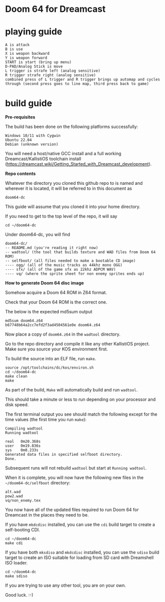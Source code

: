 # Doom 64 for Dreamcast 

# playing guide

    A is attack
    B is use
    X is weapon backward
    Y is weapon forward
    START is start (bring up menu)
    D-PAD/Analog Stick is move
    L trigger is strafe left (analog sensitive)
    R trigger strafe right (analog sensitive)
    combined press of L trigger and R trigger brings up automap and cycles through (second press goes to line map, third press back to game)

# build guide

**Pre-requisites**

The build has been done on the following platforms successfully:

    Windows 10/11 with Cygwin
    Ubuntu 22.04
    Debian (unknown version)

You will need a host/native GCC install and a full working Dreamcast/KallistiOS toolchain install (https://dreamcast.wiki/Getting_Started_with_Dreamcast_development).

**Repo contents**

Whatever the directory you cloned this github repo to is named and wherever it is located, it will be referred to in this document as

`doom64-dc`

This guide will assume that you cloned it into your home directory. 

If you need to get to the top level of the repo, it will say

    cd ~/doom64-dc

Under doom64-dc, you will find

    doom64-dc/
    -- README.md (you're reading it right now)
    -- wadtool/ (the tool that builds texture and WAD files from Doom 64 ROM)
    -- selfboot/ (all files needed to make a bootable CD image)
    ---- ogg/ (all of the music tracks as 44khz mono OGG)
    ---- sfx/ (all of the game sfx as 22khz ADPCM WAV)
    ---- vq/ (where the sprite sheet for non enemy sprites ends up)


**How to generate Doom 64 disc image**

Somehow acquire a Doom 64 ROM in Z64 format.

Check that your Doom 64 ROM is the correct one.

The below is the expected md5sum output

    md5sum doom64.z64
    b67748b64a2cc7efd2f3ad4504561e0e doom64.z64

Now place a copy of `doom64.z64` in the `wadtool` directory.

Go to the repo directory and compile it like any other KallistiOS project. Make sure you source your KOS environment first.

To build the source into an ELF file, run `make`.

    source /opt/toolchains/dc/kos/environ.sh
    cd ~/doom64-dc
    make clean
    make

As part of the build, `Make` will automatically build and run `wadtool`.

This should take a minute or less to run depending on your processor and disk speed.

The first terminal output you see should match the following except for the time values (the first time you run `make`):

    Compiling wadtool
    Running wadtool
    
    real   0m20.368s
    user   0m19.836s
    sys    0m0.233s
    Generated data files in specified selfboot directory.
    Done.

Subsequent runs will not rebuild `wadtool` but start at `Running wadtool`.

When it is complete, you will now have the following new files in the `~/doom64-dc/selfboot` directory:

    alt.wad
    pow2.wad
    vq/non_enemy.tex

You now have all of the updated files required to run Doom 64 for Dreamcast in the places they need to be.

If you have `mkdcdisc` installed, you can use the `cdi` build target to create a self-booting CDI.

    cd ~/doom64-dc
    make cdi

If you have both `mksdiso` and `mkdcdisc` installed, you can use the `sdiso` build target to create an ISO suitable for loading from SD card with Dreamshell ISO loader.

    cd ~/doom64-dc
    make sdiso

If you are trying to use any other tool, you are on your own.

Good luck. :-)
